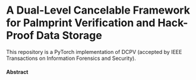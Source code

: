 # A Dual-Level Cancelable Framework for Palmprint Verification and Hack-Proof Data Storage
This repository is a PyTorch implementation of DCPV (accepted by IEEE Transactions on Information Forensics and Security).

#### Abstract

